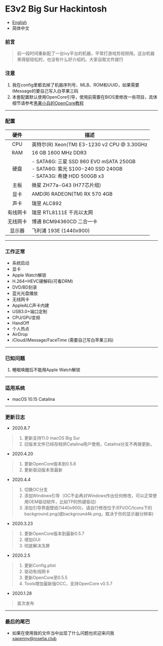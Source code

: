 

# E3v2 Big Sur Hackintosh

- [English](https://github.com/xapenny/E3v2-H77-Hackintosh-setup/blob/master/README_EN.md)
- 简体中文

### 前言

> 前一段时间重新配了一台ivy平台的机器，平常打游戏剪视频用。这台机器黑得挺轻松的，也没有什么好介绍的。大家自取文件就行

### 注意

1. 我在config里都去掉了机器序列号、MLB、ROM和UUID，如果需要iMessage的要自己写入白苹果三码
2. 本套配置默认使用OpenCore引导，使用前需要在BIOS里修改一些项目，具体细节请参考[黑果小兵的OpenCore教程](https://blog.daliansky.net/OpenCore-BootLoader.html)

---

### 配置

|   硬件   | 描述                                                         |
| :------: | ------------------------------------------------------------ |
|   CPU    | 英特尔(R) Xeon(TM) E3-1230 v2 CPU @ 3.30GHz                   |
|   RAM    | 16 GB 1600 MHz DDR3                                          |
|   硬盘   | - SATA6G: 三星 SSD 860 EVO mSATA 250GB <br/>- SATA6G: 紫光 S100-240 SSD 240GB<br/>- SATA3G: 希捷 HDD 500GB x3 |
|   主板   | 微星 ZH77a-G43 (H77芯片组)                                                |
|   显卡   | AMD(R) RADEON(TM) RX 570 4GB                                 |
|   声卡   | 瑞昱 ALC892                                               |
| 有线网卡 | 瑞昱 RTL8111E 千兆以太网                |
| 无线网卡 | 博通 BCM94360CD 二合一卡                                         |
|  显示器  | 飞利浦 193E (1440x900)                                      |

---

### 工作正常

- 系统启动
- 显卡
- Apple Watch解锁
- H.264+HEVC硬解码(可看DRM)
- DVD/BD刻录
- 蓝光光盘播放
- 无线网卡
- AppleALC声卡内建
- USB3.0+端口定制
- CPU/GPU变频
- HandOff
- 个人热点
- AirDrop
- iCloud/iMessage/FaceTime (需要自己写白苹果三码)

---

### 已知问题

1. 睡眠唤醒后不能用Apple Watch解锁

---


### 适用系统

- macOS 10.15 Catalina

---

### 更新日志
- 2020.8.7
> 1. 更新支持11.0 macOS Big Sur
> 2. 旧版本文件已经存档供Catalina用户使用，Catalina分支不再做更新。

- 2020.4.20

> 1. 更新OpenCore版本到0.5.8
> 2. 更新驱动版本至最新

- 2020.4.4

> 1. 切换OC分支
> 2. 添加Windows引导（OC不会再对Windows作出任何修改，可以正常使用OEM驱动软件，比如TP的热键驱动）
> 3. 添加引导界面壁纸(1440x900)，请自行修改位于/EFI/OC/Icons下的background.png(或background4k.png，取决于你的显示器分辨率)

- 2020.3.23
> 1. 更新OpenCore版本到最新0.5.7
> 2. 增加GUI
> 3. 彻底解决冻屏

- 2020.2.5

> 1. 更新Config.plist
> 2. 驱动有线网卡
> 3. 更新OpenCore至0.5.5
> 4. Tools增加最新版OCC，支持OpenCore v0.5.7


- 2020.1.28

> 首次发布

---

### 最后的尾巴

- 如果在使用我的文件当中出现了什么问题也欢迎来问我<xapenny@roselia.club>
